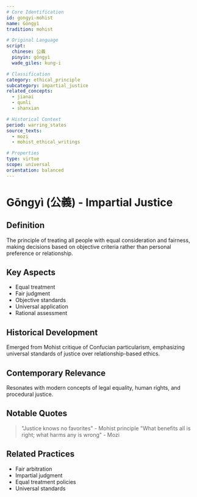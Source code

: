 ```yaml
---
# Core Identification
id: gongyi-mohist
name: Gōngyì
tradition: mohist

# Original Language
script:
  chinese: 公義
  pinyin: gōngyì
  wade_giles: kung-i

# Classification
category: ethical_principle
subcategory: impartial_justice
related_concepts:
  - jianai
  - qunli
  - shanxian

# Historical Context
period: warring_states
source_texts:
  - mozi
  - mohist_ethical_writings

# Properties
type: virtue
scope: universal
orientation: balanced
---
```


# Gōngyì (公義) - Impartial Justice

## Definition
The principle of treating all people with equal consideration and fairness, making decisions based on objective criteria rather than personal preference or relationship.

## Key Aspects
- Equal treatment
- Fair judgment
- Objective standards
- Universal application
- Rational assessment

## Historical Development
Emerged from Mohist critique of Confucian particularism, emphasizing universal standards of justice over relationship-based ethics.

## Contemporary Relevance
Resonates with modern concepts of legal equality, human rights, and procedural justice.

## Notable Quotes
> "Justice knows no favorites" - Mohist principle
> "What benefits all is right; what harms any is wrong" - Mozi

## Related Practices
- Fair arbitration
- Impartial judgment
- Equal treatment policies
- Universal standards